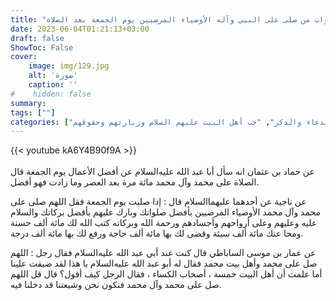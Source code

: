 ```yaml
---
title: "ثواب من صلى على النبي وآله الأوصياء المرضيين يوم الجمعة بعد الصلاة"
date: 2023-06-04T01:21:13+03:00
draft: false
ShowToc: False
cover:
    image: img/129.jpg
    alt: 'صورة'
    caption: ''
#    hidden: false
summary: 
tags: [""]
categories: ["الدعاء والذكر", "حب أهل البيت عليهم السلام وزيارتهم وحقوقهم"]
---
```

{{< youtube kA6Y4B90f9A >}}  
 <br>
عن حماد بن عثمان انه سأل أبا عبد الله عليه‌السلام عن أفضل الأعمال يوم
الجمعة قال الصلاة على محمد وآل محمد مائة مرة بعد العصر وما زادت
فهو أفضل.

عن ناجية عن أحدهما عليهما‌السلام قال : إذا صليت يوم الجمعة فقل
اللهم صلى على محمد وآل محمد الأوصياء المرضيين بأفضل صلواتك وبارك
عليهم بأفضل بركاتك والسلام عليه وعليهم وعلى أرواحهم وأجسادهم
ورحمة الله وبركاته كتب الله لك مائة ألف حسنة ومحا عنك مائة ألف
سيئة وقضى لك بها مائة ألف حاجة ورفع لك بها مائة ألف درجة.

عن عمار بن موسى الساباطي قال كنت
عند أبي عبد الله عليه‌السلام فقال رجل : اللهم صل على محمد وأهل بيت محمد
فقال له أبو عبد الله عليه‌السلام يا هذا لقد ضيقت علينا أما علمت أن أهل البيت
خمسة ، أصحاب الكساء ، فقال الرجل كيف أقول؟ قال قل اللهم صل
على محمد وآل محمد فنكون نحن وشيعتنا قد دخلنا فيه.

